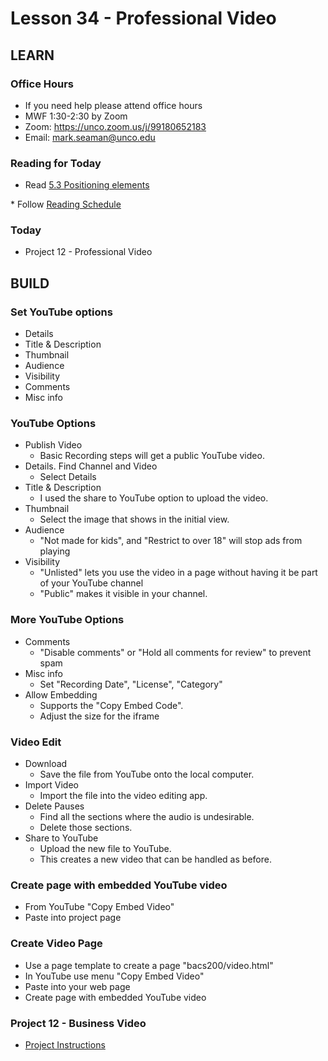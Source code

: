 # Lesson 34 - Professional Video


## LEARN        

### Office Hours
* If you need help please attend office hours
* MWF  1:30-2:30 by Zoom
* Zoom:  https://unco.zoom.us/j/99180652183
* Email: mark.seaman@unco.edu      


### Reading for Today  
* Read <a target="_blank" 
href="https://learn.zybooks.com/zybook/UNCOBACS200SeamanFall2021/chapter/5/section/3">
5.3 Positioning elements
</a>
* Follow <a target="_blank" href="/course/bacs200/docs/ZybooksReading">Reading Schedule</a>


### Today
* Project 12 - Professional Video


## BUILD


### Set YouTube options
* Details 
* Title & Description
* Thumbnail
* Audience
* Visibility
* Comments
* Misc info


### YouTube Options
* Publish Video
    * Basic Recording steps will get a public YouTube video.
* Details. Find Channel and Video
    * Select Details
* Title & Description
    * I used the share to YouTube option to upload the video.
* Thumbnail
    * Select the image that shows in the initial view.
* Audience
    * "Not made for kids", and "Restrict to over 18" will stop ads from playing
* Visibility
    * "Unlisted" lets you use the video in a page without having it be part of your YouTube channel
    * "Public" makes it visible in your channel.


### More YouTube Options
* Comments
    * "Disable comments" or "Hold all comments for review" to prevent spam
* Misc info
    * Set "Recording Date", "License", "Category"
* Allow Embedding
    * Supports the "Copy Embed Code". 
    * Adjust the size for the iframe


### Video Edit
* Download
    * Save the file from YouTube onto the local computer.
* Import Video
    * Import the file into the video editing app.
* Delete Pauses
    * Find all the sections where the audio is undesirable. 
    * Delete those sections.
* Share to YouTube
    * Upload the new file to YouTube. 
    * This creates a new video that can be handled as before.

### Create page with embedded YouTube video
* From YouTube "Copy Embed Video"
* Paste into project page


### Create Video Page
* Use a page template to create a page "bacs200/video.html"
* In YouTube use menu "Copy Embed Video"
* Paste into your web page
* Create page with embedded YouTube video


### Project 12 - Business Video 
* [Project Instructions](/course/bacs200/project/12)





